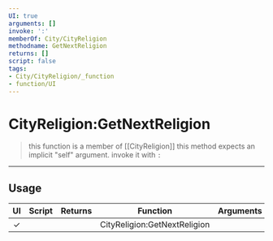 ```yaml
---
UI: true
arguments: []
invoke: ':'
memberOf: City/CityReligion
methodname: GetNextReligion
returns: []
script: false
tags:
- City/CityReligion/_function
- function/UI
---
```

# CityReligion:GetNextReligion
> this function is a member of [[CityReligion]]
> this method expects an implicit "self" argument. invoke it with `:`
-----
## Usage
|  UI | Script | Returns | Function | Arguments |
|:---:|:------:|-------:|:--------:|:---------|
|✓| ||CityReligion:GetNextReligion||
